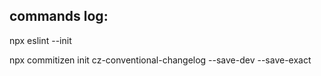 ## commands log:

npx eslint --init

npx commitizen init cz-conventional-changelog --save-dev --save-exact

